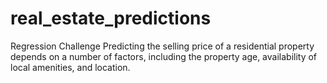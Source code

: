 # real_estate_predictions
Regression Challenge  Predicting the selling price of a residential property depends on a number of factors, including the property age, availability of local amenities, and location.
